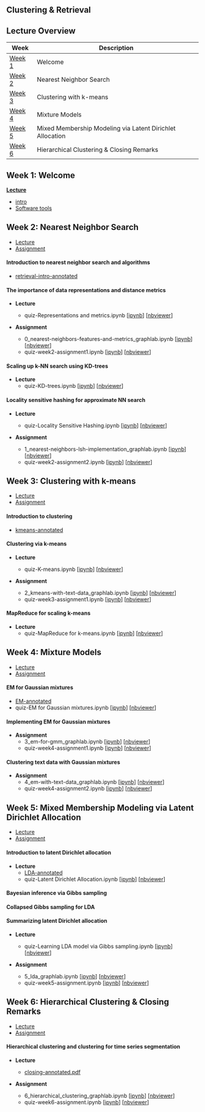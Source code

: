 Clustering & Retrieval
---

## Lecture Overview

| Week | Description |
|--------------------------------------------------------------------------------------------------------------|-------------------------------------------------------------------------------------------------------------------------------------------------------------------|
| [Week 1](#week-1-welcome) | Welcome |
| [Week 2](#week-2-nearest-neighbor-search) | Nearest Neighbor Search |
| [Week 3](#week-3-clustering-with-k-means) | Clustering with k-means |
| [Week 4](#week-4-mixture-models) | Mixture Models |
| [Week 5](#week-5-mixed-membership-modeling-via-latent-dirichlet-allocation) | Mixed Membership Modeling via Latent Dirichlet Allocation |
| [Week 6](#week-6-hierarchical-clustering--closing-remarks) | Hierarchical Clustering & Closing Remarks |


## Week 1: Welcome

**[Lecture](./lecture/week1)**
- [intro](./lecture/week1/01_slides-presented-in-this-module_intro.pdf)
- [Software tools](./lecture/week1/Software%20tools.pdf)

## Week 2: Nearest Neighbor Search

- [Lecture](./lecture/week2)
- [Assignment](https://github.com/tuanavu/coursera-university-of-washington/tree/master/machine_learning/4_clustering_and_retrieval/assigment/week2)

#### Introduction to nearest neighbor search and algorithms

- [retrieval-intro-annotated](./lecture/week2/01_slides-presented-in-this-module_retrieval-intro-annotated.pdf)

#### The importance of data representations and distance metrics

- __Lecture__
	- quiz-Representations and metrics.ipynb [[ipynb](./lecture/week2/quiz-Representations%20and%20metrics.ipynb)] [[nbviewer](http://nbviewer.jupyter.org/github/tuanavu/coursera-university-of-washington/blob/master/machine_learning/4_clustering_and_retrieval/lecture/week2/quiz-Representations%20and%20metrics.ipynb)]

- __Assignment__
	- 0_nearest-neighbors-features-and-metrics_graphlab.ipynb [[ipynb](./assignment/week2/0_nearest-neighbors-features-and-metrics_graphlab.ipynb)] [[nbviewer](http://nbviewer.jupyter.org/github/tuanavu/coursera-university-of-washington/blob/master/machine_learning/4_clustering_and_retrieval/assigment/week2/0_nearest-neighbors-features-and-metrics_graphlab.ipynb)]
	- quiz-week2-assignment1.ipynb [[ipynb](./assignment/week2/quiz-week2-assignment1.ipynb)] [[nbviewer](http://nbviewer.jupyter.org/github/tuanavu/coursera-university-of-washington/blob/master/machine_learning/4_clustering_and_retrieval/assigment/week2/quiz-week2-assignment1.ipynb)]

#### Scaling up k-NN search using KD-trees

- __Lecture__
	- quiz-KD-trees.ipynb [[ipynb](./lecture/week2/quiz-KD-trees.ipynb)] [[nbviewer](http://nbviewer.jupyter.org/github/tuanavu/coursera-university-of-washington/blob/master/machine_learning/4_clustering_and_retrieval/lecture/week2/quiz-KD-trees.ipynb)]

#### Locality sensitive hashing for approximate NN search

- __Lecture__
	- quiz-Locality Sensitive Hashing.ipynb [[ipynb](./lecture/week2/quiz-Locality%20Sensitive%20Hashing.ipynb)] [[nbviewer](http://nbviewer.jupyter.org/github/tuanavu/coursera-university-of-washington/blob/master/machine_learning/4_clustering_and_retrieval/lecture/week2/quiz-Locality%20Sensitive%20Hashing.ipynb)]

- __Assignment__
	- 1_nearest-neighbors-lsh-implementation_graphlab.ipynb [[ipynb](./assignment/week2/1_nearest-neighbors-lsh-implementation_graphlab.ipynb)] [[nbviewer](http://nbviewer.jupyter.org/github/tuanavu/coursera-university-of-washington/blob/master/machine_learning/4_clustering_and_retrieval/assigment/week2/1_nearest-neighbors-lsh-implementation_graphlab.ipynb)]
	- quiz-week2-assignment2.ipynb [[ipynb](./assignment/week2/quiz-week2-assignment2.ipynb)] [[nbviewer](http://nbviewer.jupyter.org/github/tuanavu/coursera-university-of-washington/blob/master/machine_learning/4_clustering_and_retrieval/assigment/week2/quiz-week2-assignment2.ipynb)]


## Week 3: Clustering with k-means

- [Lecture](./lecture/week3)
- [Assignment](https://github.com/tuanavu/coursera-university-of-washington/tree/master/machine_learning/4_clustering_and_retrieval/assigment/week3)

#### Introduction to clustering

- [kmeans-annotated](./lecture/week3/01_slides-presented-in-this-module_kmeans-annotated.pdf)

#### Clustering via k-means

- __Lecture__
	- quiz-K-means.ipynb [[ipynb](./lecture/week3/quiz-k-means.ipynb)] [[nbviewer](http://nbviewer.jupyter.org/github/tuanavu/coursera-university-of-washington/blob/master/machine_learning/4_clustering_and_retrieval/lecture/week3/quiz-k-means.ipynb)]

- __Assignment__
	- 2_kmeans-with-text-data_graphlab.ipynb [[ipynb](./assigment/week3/2_kmeans-with-text-data_graphlab.ipynb)] [[nbviewer](http://nbviewer.jupyter.org/github/tuanavu/coursera-university-of-washington/blob/master/machine_learning/4_clustering_and_retrieval/assigment/week3/2_kmeans-with-text-data_graphlab.ipynb)]
	- quiz-week3-assignment1.ipynb [[ipynb](./assigment/week3/quiz-week3-assignment1.ipynb)] [[nbviewer](http://nbviewer.jupyter.org/github/tuanavu/coursera-university-of-washington/blob/master/machine_learning/4_clustering_and_retrieval/assigment/week3/quiz-week3-assignment1.ipynb)]

#### MapReduce for scaling k-means

- __Lecture__
	- quiz-MapReduce for k-means.ipynb [[ipynb](./lecture/week3/quiz-MapReduce%20for%20k-means.ipynb)] [[nbviewer](http://nbviewer.jupyter.org/github/tuanavu/coursera-university-of-washington/blob/master/machine_learning/4_clustering_and_retrieval/lecture/week3/quiz-MapReduce%20for%20k-means.ipynb)]

## Week 4: Mixture Models

- [Lecture](./lecture/week4)
- [Assignment](https://github.com/tuanavu/coursera-university-of-washington/tree/master/machine_learning/4_clustering_and_retrieval/assigment/week4)

#### EM for Gaussian mixtures

- [EM-annotated](./lecture/week4/01_slides-presented-in-this-module_mixmodel-EM-annotated.pdf)
- quiz-EM for Gaussian mixtures.ipynb [[ipynb](./lecture/week4/quiz-EM%20for%20Gaussian%20mixtures.ipynb)] [[nbviewer](http://nbviewer.jupyter.org/github/tuanavu/coursera-university-of-washington/blob/master/machine_learning/4_clustering_and_retrieval/lecture/week4/quiz-EM%20for%20Gaussian%20mixtures.ipynb)]

#### Implementing EM for Gaussian mixtures

- __Assignment__
	- 3_em-for-gmm_graphlab.ipynb [[ipynb](./assigment/week4/3_em-for-gmm_graphlab.ipynb)] [[nbviewer](http://nbviewer.jupyter.org/github/tuanavu/coursera-university-of-washington/blob/master/machine_learning/4_clustering_and_retrieval/assigment/week4/3_em-for-gmm_graphlab.ipynb)]
	- quiz-week4-assignment1.ipynb [[ipynb](./assigment/week4/quiz-week4-assignment1.ipynb)] [[nbviewer](http://nbviewer.jupyter.org/github/tuanavu/coursera-university-of-washington/blob/master/machine_learning/4_clustering_and_retrieval/assigment/week4/quiz-week4-assignment1.ipynb)]

#### Clustering text data with Gaussian mixtures

- __Assignment__
	- 4_em-with-text-data_graphlab.ipynb [[ipynb](./assigment/week4/4_em-with-text-data_graphlab.ipynb)] [[nbviewer](http://nbviewer.jupyter.org/github/tuanavu/coursera-university-of-washington/blob/master/machine_learning/4_clustering_and_retrieval/assigment/week4/4_em-with-text-data_graphlab.ipynb)]
	- quiz-week4-assignment2.ipynb [[ipynb](./assigment/week4/quiz-week4-assignment2.ipynb)] [[nbviewer](http://nbviewer.jupyter.org/github/tuanavu/coursera-university-of-washington/blob/master/machine_learning/4_clustering_and_retrieval/assigment/week4/quiz-week4-assignment2.ipynb)]

## Week 5: Mixed Membership Modeling via Latent Dirichlet Allocation

- [Lecture](./lecture/week5)
- [Assignment](https://github.com/tuanavu/coursera-university-of-washington/tree/master/machine_learning/4_clustering_and_retrieval/assigment/week5)

#### Introduction to latent Dirichlet allocation

- __Lecture__
	- [LDA-annotated](./lecture/week5/01_slides-presented-in-this-module_LDA-annotated.pdf)
	- quiz-Latent Dirichlet Allocation.ipynb [[ipynb](./lecture/week5/quiz-Latent%20Dirichlet%20Allocation.ipynb)] [[nbviewer](http://nbviewer.jupyter.org/github/tuanavu/coursera-university-of-washington/blob/master/machine_learning/4_clustering_and_retrieval/lecture/week5/quiz-Latent%20Dirichlet%20Allocation.ipynb)]

#### Bayesian inference via Gibbs sampling

#### Collapsed Gibbs sampling for LDA

#### Summarizing latent Dirichlet allocation

- __Lecture__
	- quiz-Learning LDA model via Gibbs sampling.ipynb [[ipynb](./lecture/week5/quiz-Learning%20LDA%20model%20via%20Gibbs%20sampling.ipynb)] [[nbviewer](http://nbviewer.jupyter.org/github/tuanavu/coursera-university-of-washington/blob/master/machine_learning/4_clustering_and_retrieval/lecture/week5/quiz-Learning%20LDA%20model%20via%20Gibbs%20sampling.ipynb)]

- __Assignment__
	- 5_lda_graphlab.ipynb [[ipynb](./assigment/week5/5_lda_graphlab.ipynb)] [[nbviewer](http://nbviewer.jupyter.org/github/tuanavu/coursera-university-of-washington/blob/master/machine_learning/4_clustering_and_retrieval/assigment/week5/5_lda_graphlab.ipynb)]
	- quiz-week5-assignment.ipynb [[ipynb](./assigment/week5/quiz-week5-assignment.ipynb)] [[nbviewer](http://nbviewer.jupyter.org/github/tuanavu/coursera-university-of-washington/blob/master/machine_learning/4_clustering_and_retrieval/assigment/week5/quiz-week5-assignment.ipynb)]

## Week 6: Hierarchical Clustering & Closing Remarks

- [Lecture](./lecture/week6)
- [Assignment](https://github.com/tuanavu/coursera-university-of-washington/tree/master/machine_learning/4_clustering_and_retrieval/assigment/week6)

#### Hierarchical clustering and clustering for time series segmentation

- __Lecture__
	- [closing-annotated.pdf](./lecture/week6/closing-annotated.pdf)	

- __Assignment__
	- 6_hierarchical_clustering_graphlab.ipynb [[ipynb](./assigment/week6/6_hierarchical_clustering_graphlab.ipynb)] [[nbviewer](http://nbviewer.jupyter.org/github/tuanavu/coursera-university-of-washington/blob/master/machine_learning/4_clustering_and_retrieval/assigment/week6/6_hierarchical_clustering_graphlab.ipynb)]
	- quiz-week6-assignment.ipynb [[ipynb](./assigment/week6/quiz-week6-assignment.ipynb)] [[nbviewer](http://nbviewer.jupyter.org/github/tuanavu/coursera-university-of-washington/blob/master/machine_learning/4_clustering_and_retrieval/assigment/week6/quiz-week6-assignment.ipynb)]

